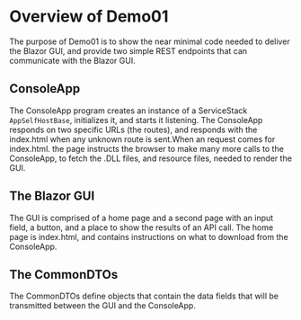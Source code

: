 # Overview of Demo01
The purpose of Demo01 is to show the near minimal code needed to deliver the Blazor GUI, and provide two simple REST endpoints that can communicate with the Blazor GUI.

## ConsoleApp 
The ConsoleApp program creates an instance of a ServiceStack `AppSelfHostBase`, initializes it, and starts it listening. The ConsoleApp responds on two specific URLs (the routes), and responds with the index.html when any unknown route is sent.When an request comes for index.html. the page instructs the browser to make many more calls to the ConsoleApp, to fetch the .DLL files, and resource files, needed to render the GUI.

## The Blazor GUI
The GUI is comprised of a home page and a second page with an input field, a button, and a place to show the results of an API call. The home page is index.html, and contains instructions on what to download from the ConsoleApp.

## The CommonDTOs
The CommonDTOs define objects that contain the data fields that will be transmitted between the GUI and the ConsoleApp.


